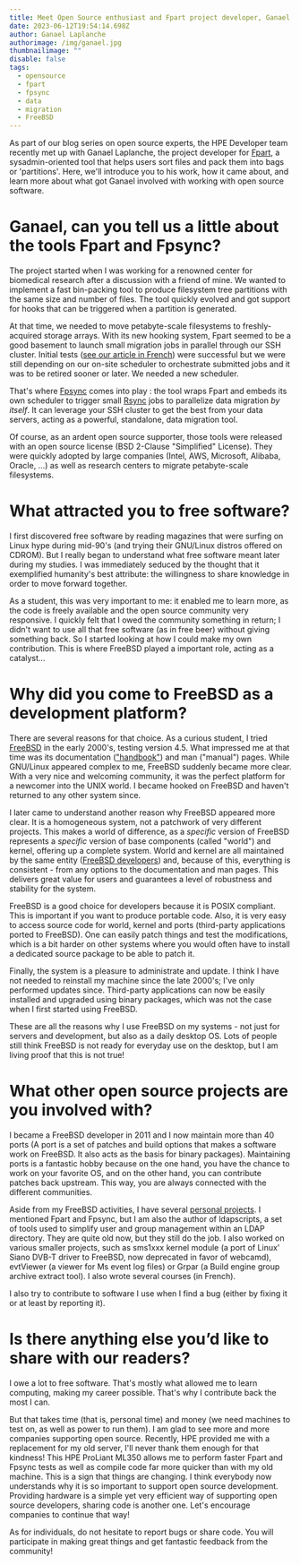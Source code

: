 ```yaml
---
title: Meet Open Source enthusiast and Fpart project developer, Ganael Laplanche
date: 2023-06-12T19:54:14.698Z
author: Ganael Laplanche
authorimage: /img/ganael.jpg
thumbnailimage: ""
disable: false
tags:
  - opensource
  - fpart
  - fpsync
  - data
  - migration
  - FreeBSD
---
```

As part of our blog series on open source experts, the HPE Developer team recently met up with Ganael Laplanche, the project developer for [Fpart](https://www.fpart.org/), a sysadmin-oriented tool that helps users sort files and pack them into bags or 'partitions'. Here, we'll introduce you to his work, how it came about, and learn more about what got Ganael involved with working with open source software.

# Ganael, can you tell us a little about the tools Fpart and Fpsync?

The project started when I was working for a renowned center for biomedical research after a discussion with a friend of mine. We wanted to implement a fast bin-packing tool to produce filesystem tree partitions with the same size and number of files. The tool quickly evolved and got support for hooks that can be triggered when a partition is generated.

At that time, we needed to move petabyte-scale filesystems to freshly-acquired storage arrays. With its new hooking system, Fpart seemed to be a good basement to launch small migration jobs in parallel through our SSH cluster. Initial tests ([see our article in French](https://connect.ed-diamond.com/GNU-Linux-Magazine/glmf-164/parallelisez-vos-transferts-de-fichiers)) were successful but we were still depending on our on-site scheduler to orchestrate submitted jobs and it was to be retired sooner or later. We needed a new scheduler.

That's where [Fpsync](https://www.fpart.org/fpsync/) comes into play : the tool wraps Fpart and embeds its own scheduler to trigger small [Rsync](https://rsync.samba.org/) jobs to parallelize data migration *by itself*. It can leverage your SSH cluster to get the best from your data servers, acting as a powerful, standalone, data migration tool.

Of course, as an ardent open source supporter, those tools were released with an open source license (BSD 2-Clause "Simplified" License). They were quickly adopted by large companies (Intel, AWS, Microsoft, Alibaba, Oracle, ...) as well as research centers to migrate petabyte-scale filesystems.

# What attracted you to free software?

I first discovered free software by reading magazines that were surfing on Linux hype during mid-90's (and trying their GNU/Linux distros offered on CDROM). But I really began to understand what free software meant later during my studies. I was immediately seduced by the thought that it exemplified humanity's best attribute: the willingness to share knowledge in order to move forward together.

As a student, this was very important to me: it enabled me to learn more, as the code is freely available and the open source community very responsive. I quickly felt that I owed the community something in return; I didn't want to use all that free software (as in free beer) without giving something back. So I started looking at how I could make my own contribution. This is where FreeBSD played a important role, acting as a catalyst...

# Why did you come to FreeBSD as a development platform?

There are several reasons for that choice. As a curious student, I tried [FreeBSD](https://www.freebsd.org/) in the early 2000's, testing version 4.5. What impressed me at that time was its documentation (["handbook"](https://docs.freebsd.org/en/books/handbook/)) and man ("manual") pages. While GNU/Linux appeared complex to me, FreeBSD suddenly became more clear. With a very nice and welcoming community, it was the perfect platform for a newcomer into the UNIX world. I became hooked on FreeBSD and haven't returned to any other system since.

I later came to understand another reason why FreeBSD appeared more clear. It is a homogeneous system, not a patchwork of very different projects. This makes a world of difference, as a *specific* version of FreeBSD represents a *specific* version of base components (called "world") and kernel, offering up a complete system. World and kernel are all maintained by the same entity ([FreeBSD developers](https://docs.freebsd.org/en/articles/contributors/)) and, because of this, everything is consistent - from any options to the documentation and man pages. This delivers great value for users and guarantees a level of robustness and stability for the system.

FreeBSD is a good choice for developers because it is POSIX compliant. This is important if you want to produce portable code. Also, it is very easy to access source code for world, kernel and ports (third-party applications ported to FreeBSD). One can easily patch things and test the modifications, which is a bit harder on other systems where you would often have to install a dedicated source package to be able to patch it.

Finally, the system is a pleasure to administrate and update. I think I have not needed to reinstall my machine since the late 2000's; I've only performed updates since. Third-party applications can now be easily installed and upgraded using binary packages, which was not the case when I first started using FreeBSD.

These are all the reasons why I use FreeBSD on my systems - not just for servers and development, but also as a daily desktop OS. Lots of people still think FreeBSD is not ready for everyday use on the desktop, but I am living proof that this is not true!

# What other open source projects are you involved with?

I became a FreeBSD developer in 2011 and I now maintain more than 40 ports (A port is a set of patches and build options that makes a software work on FreeBSD. It also acts as the basis for binary packages). Maintaining ports is a fantastic hobby because on the one hand, you have the chance to work on your favorite OS, and on the other hand, you can contribute patches back upstream. This way, you are always connected with the different communities.

Aside from my FreeBSD activities, I have several [personal projects](https://contribs.martymac.org/). I mentioned Fpart and Fpsync, but I am also the author of ldapscripts, a set of tools used to simplify user and group management within an LDAP directory. They are quite old now, but they still do the job. I also worked on various smaller projects, such as sms1xxx kernel module (a port of Linux' Siano DVB-T driver to FreeBSD, now deprecated in favor of webcamd), evtViewer (a viewer for Ms event log files) or Grpar (a Build engine group archive extract tool). I also wrote several courses (in French).

I also try to contribute to software I use when I find a bug (either by fixing it or at least by reporting it).

# Is there anything else you’d like to share with our readers?

I owe a lot to free software. That's mostly what allowed me to learn computing, making my career possible. That's why I contribute back the most I can.

But that takes time (that is, personal time) and money (we need machines to test on, as well as power to run them). I am glad to see more and more companies supporting open source. Recently, HPE provided me with a replacement for my old server, I'll never thank them enough for that kindness! This HPE ProLiant ML350 allows me to perform faster Fpart and Fpsync tests as well as compile code far more quicker than with my old machine. This is a sign that things are changing. I think everybody now understands why it is so important to support open source development. Providing hardware is a simple yet very efficient way of supporting open source developers, sharing code is another one. Let's encourage companies to continue that way!

As for individuals, do not hesitate to report bugs or share code. You will participate in making great things and get fantastic feedback from the community!